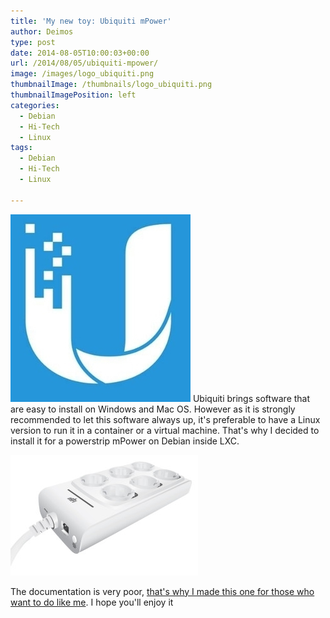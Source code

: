 ```yaml
---
title: 'My new toy: Ubiquiti mPower'
author: Deimos
type: post
date: 2014-08-05T10:00:03+00:00
url: /2014/08/05/ubiquiti-mpower/
image: /images/logo_ubiquiti.png
thumbnailImage: /thumbnails/logo_ubiquiti.png
thumbnailImagePosition: left
categories:
  - Debian
  - Hi-Tech
  - Linux
tags:
  - Debian
  - Hi-Tech
  - Linux

---
```

![Ubiquiti_logo](/images/logo_ubiquiti.jpg)
Ubiquiti brings software that are easy to install on Windows and Mac OS. However as it is strongly recommended to let this software always up, it's preferable to have a Linux version to run it in a container or a virtual machine. That's why I decided to install it for a powerstrip mPower on Debian inside LXC.

![mPower-ProEU-300x193](/images/mPower-ProEU-300x193.jpg)

The documentation is very poor, [that's why I made this one for those who want to do like me](https://wiki.deimos.fr/MFi:_install_a_Ubiquiti_server_to_manage_powerstrips). I hope you'll enjoy it
